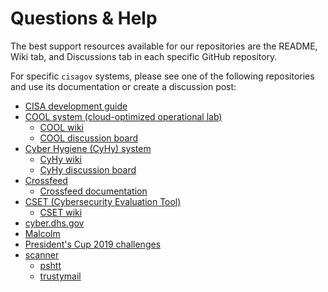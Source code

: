 # Questions & Help #

The best support resources available for our repositories are the README,
Wiki tab, and Discussions tab in each specific GitHub repository.

For specific `cisagov` systems, please see one of the following
repositories and use its documentation or create a discussion post:

- [CISA development guide](https://github.com/cisagov/development-guide)
- [COOL system (cloud-optimized operational lab)](https://github.com/cisagov/cool-system)
  - [COOL wiki](https://github.com/cisagov/cool-system/wiki)
  - [COOL discussion board](https://github.com/cisagov/cool-system/discussions)
- [Cyber Hygiene (CyHy) system](https://github.com/cisagov/cyhy-system/)
  - [CyHy wiki](https://github.com/cisagov/cyhy-system/wiki)
  - [CyHy discussion board](https://github.com/cisagov/cyhy-system/discussions)
- [Crossfeed](https://github.com/cisagov/crossfeed)
  - [Crossfeed documentation](https://docs.crossfeed.cyber.dhs.gov/)
- [CSET (Cybersecurity Evaluation Tool)](https://github.com/cisagov/cset)
  - [CSET wiki](https://github.com/cisagov/cset/wiki)
- [cyber.dhs.gov](https://github.com/cisagov/cyber.dhs.gov)
- [Malcolm](https://github.com/cisagov/Malcolm)
- [President's Cup 2019 challenges](https://github.com/cisagov/prescup19-challenges)
- [scanner](https://github.com/cisagov/scanner)
  - [pshtt](https://github.com/cisagov/pshtt)
  - [trustymail](https://github.com/cisagov/trustymail)
